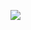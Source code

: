 ![](http://www.campogrande.ms.gov.br/sedesc/wp-content/uploads/sites/20/2018/11/output_zvmmKf.gif)

